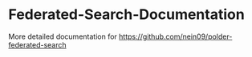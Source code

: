 # Federated-Search-Documentation
More detailed documentation for https://github.com/nein09/polder-federated-search
